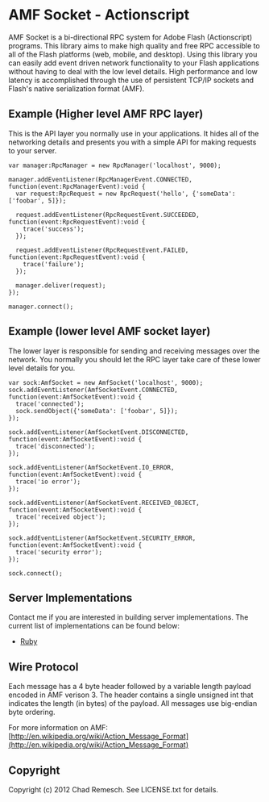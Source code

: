 # AMF Socket - Actionscript

AMF Socket is a bi-directional RPC system for Adobe Flash (Actionscript) programs.
This library aims to make high quality and free RPC accessible to all of the Flash platforms (web, mobile, and desktop).
Using this library you can easily add event driven network functionality to your Flash applications without having to deal with the low level details.
High performance and low latency is accomplished through the use of persistent TCP/IP sockets and Flash's native serialization format (AMF).

## Example (Higher level AMF RPC layer)

This is the API layer you normally use in your applications.
It hides all of the networking details and presents you with a simple API for making requests to your server.

    var manager:RpcManager = new RpcManager('localhost', 9000);

    manager.addEventListener(RpcManagerEvent.CONNECTED, function(event:RpcManagerEvent):void {
      var request:RpcRequest = new RpcRequest('hello', {'someData': ['foobar', 5]});

      request.addEventListener(RpcRequestEvent.SUCCEEDED, function(event:RpcRequestEvent):void {
        trace('success');
      });

      request.addEventListener(RpcRequestEvent.FAILED, function(event:RpcRequestEvent):void {
        trace('failure');
      });

      manager.deliver(request);
    });

    manager.connect();

## Example (lower level AMF socket layer)

The lower layer is responsible for sending and receiving messages over the network.
You normally you should let the RPC layer take care of these lower level details for you.

    var sock:AmfSocket = new AmfSocket('localhost', 9000);
    sock.addEventListener(AmfSocketEvent.CONNECTED, function(event:AmfSocketEvent):void {
      trace('connected');
      sock.sendObject({'someData': ['foobar', 5]});
    });

    sock.addEventListener(AmfSocketEvent.DISCONNECTED, function(event:AmfSocketEvent):void {
      trace('disconnected');
    });

    sock.addEventListener(AmfSocketEvent.IO_ERROR, function(event:AmfSocketEvent):void {
      trace('io error');
    });

    sock.addEventListener(AmfSocketEvent.RECEIVED_OBJECT, function(event:AmfSocketEvent):void {
      trace('received object');
    });

    sock.addEventListener(AmfSocketEvent.SECURITY_ERROR, function(event:AmfSocketEvent):void {
      trace('security error');
    });

    sock.connect();

## Server Implementations

Contact me if you are interested in building server implementations.
The current list of implementations can be found below:

* [Ruby](https://github.com/chadrem/amf_socket_ruby)

## Wire Protocol

Each message has a 4 byte header followed by a variable length payload encoded in AMF verison 3.
The header contains a single unsigned int that indicates the length (in bytes) of the payload.
All messages use big-endian byte ordering.

For more information on AMF: [http://en.wikipedia.org/wiki/Action_Message_Format](http://en.wikipedia.org/wiki/Action_Message_Format)

## Copyright

Copyright (c) 2012 Chad Remesch. See LICENSE.txt for details.
